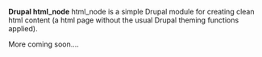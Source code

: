 **Drupal html_node**
html_node is a simple Drupal module for creating clean html content (a html page without the usual Drupal theming functions applied).

More coming soon....